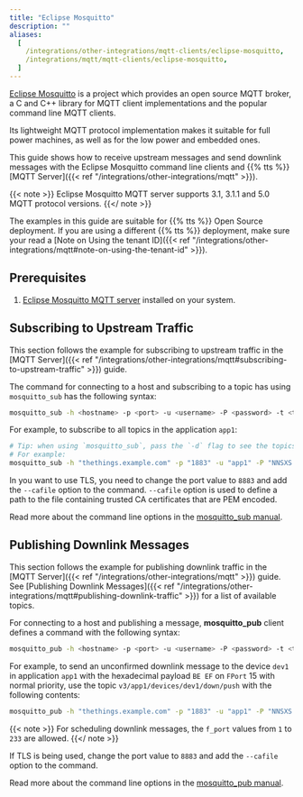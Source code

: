 ```yaml
---
title: "Eclipse Mosquitto"
description: ""
aliases:
  [
    /integrations/other-integrations/mqtt-clients/eclipse-mosquitto,
    /integrations/mqtt/mqtt-clients/eclipse-mosquitto,
  ]
---
```


[Eclipse Mosquitto](https://mosquitto.org/) is a project which provides an open source MQTT broker, a C and C++ library for MQTT client implementations and the popular command line MQTT clients.

<!--more-->

Its lightweight MQTT protocol implementation makes it suitable for full power machines, as well as for the low power and embedded ones.

This guide shows how to receive upstream messages and send downlink messages with the Eclipse Mosquitto command line clients and {{% tts %}} [MQTT Server]({{< ref "/integrations/other-integrations/mqtt" >}}).

{{< note >}} Eclipse Mosquitto MQTT server supports 3.1, 3.1.1 and 5.0 MQTT protocol versions. {{</ note >}}

The examples in this guide are suitable for {{% tts %}} Open Source deployment. If you are using a different {{% tts %}} deployment, make sure your read a [Note on Using the tenant ID]({{< ref "/integrations/other-integrations/mqtt#note-on-using-the-tenant-id" >}}).

## Prerequisites

1. [Eclipse Mosquitto MQTT server](https://github.com/eclipse/mosquitto) installed on your system.

## Subscribing to Upstream Traffic

This section follows the example for subscribing to upstream traffic in the [MQTT Server]({{< ref "/integrations/other-integrations/mqtt#subscribing-to-upstream-traffic" >}}) guide.

The command for connecting to a host and subscribing to a topic has using `mosquitto_sub` has the following syntax:

```bash
mosquitto_sub -h <hostname> -p <port> -u <username> -P <password> -t <topic>
```

For example, to subscribe to all topics in the application `app1`:

```bash
# Tip: when using `mosquitto_sub`, pass the `-d` flag to see the topics messages get published on.
# For example:
mosquitto_sub -h "thethings.example.com" -p "1883" -u "app1" -P "NNSXS.VEEBURF3KR77ZR.." -t "#" -d
```

In you want to use TLS, you need to change the port value to `8883` and add the `--cafile` option to the command. `--cafile` option is used to define a path to the file containing trusted CA certificates that are PEM encoded.

Read more about the command line options in the [mosquitto_sub manual](https://mosquitto.org/man/mosquitto_sub-1.html).

## Publishing Downlink Messages

This section follows the example for publishing downlink traffic in the [MQTT Server]({{< ref "/integrations/other-integrations/mqtt" >}}) guide. See [Publishing Downlink Messages]({{< ref "/integrations/other-integrations/mqtt#publishing-downlink-traffic" >}}) for a list of available topics.

For connecting to a host and publishing a message, **mosquitto_pub** client defines a command with the following syntax:

```bash
mosquitto_pub -h <hostname> -p <port> -u <username> -P <password> -t <topic> -m <message>
```

For example, to send an unconfirmed downlink message to the device `dev1` in application `app1` with the hexadecimal payload `BE EF` on `FPort` 15 with normal priority, use the topic `v3/app1/devices/dev1/down/push` with the following contents:

```bash
mosquitto_pub -h "thethings.example.com" -p "1883" -u "app1" -P "NNSXS.VEEBURF3KR77ZR.." -t "v3/app1/devices/dev1/down/push" -m '{"downlinks":[{"f_port": 15,"frm_payload":"vu8=","priority": "NORMAL"}]}'
```

{{< note >}} For scheduling downlink messages, the `f_port` values from `1` to `233` are allowed. {{</ note >}}

If TLS is being used, change the port value to `8883` and add the `--cafile` option to the command.

Read more about the command line options in the [mosquitto_pub manual](https://mosquitto.org/man/mosquitto_pub-1.html).
